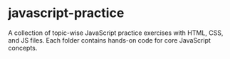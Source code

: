 # javascript-practice
A collection of topic-wise JavaScript practice exercises with HTML, CSS, and JS files. Each folder contains hands-on code for core JavaScript concepts.
